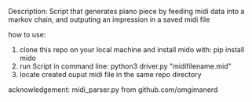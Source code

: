 Description:
Script that generates piano piece by feeding midi data into a markov chain, and outputing an impression in a saved midi file

how to use:
1. clone this repo on your local machine and install mido with: pip install mido
2. run Script in command line: python3 driver.py "midifilename.mid"
3. locate created ouput midi file in the same repo directory



acknowledgement: midi_parser.py from github.com/omgimanerd
